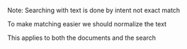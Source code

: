 <!-- .slide: data-background="content/images/050-010-normal.jpg" -->

Note:
Searching with text is done by intent not exact match

To make matching easier we should normalize the text

This applies to both the documents and the search
